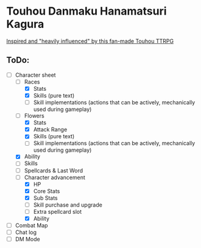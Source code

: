 # Touhou Danmaku Hanamatsuri Kagura

[Inspired and "heavily influenced" by this fan-made Touhou TTRPG](https://docs.google.com/document/d/101ttpNOmt9N5B9Dz11ZolkA9sFKfkIAxWUWYeVoPfcc/edit?tab=t.0#heading=h.nrjffk41ri1l)

## ToDo:

- [ ] Character sheet
  - [ ] Races
    - [x] Stats
    - [x] Skills (pure text)
    - [ ] Skill implementations (actions that can be actively, mechanically used during gameplay)
  - [ ] Flowers
    - [x] Stats
    - [x] Attack Range
    - [x] Skills (pure text)
    - [ ] Skill implementations (actions that can be actively, mechanically used during gameplay)
  - [x] Ability
  - [ ] Skills
  - [ ] Spellcards & Last Word
  - [ ] Character advancement
    - [x] HP
    - [x] Core Stats
    - [x] Sub Stats
    - [ ] Skill purchase and upgrade
    - [ ] Extra spellcard slot
    - [x] Ability
- [ ] Combat Map
- [ ] Chat log
- [ ] DM Mode